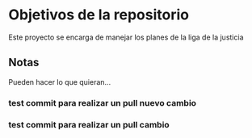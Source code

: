 # Objetivos de la repositorio

Este proyecto se encarga de manejar los planes de la liga de la justicia


## Notas
Pueden hacer lo que quieran...

### test commit para realizar un pull nuevo cambio 
### test commit para realizar un pull cambio
